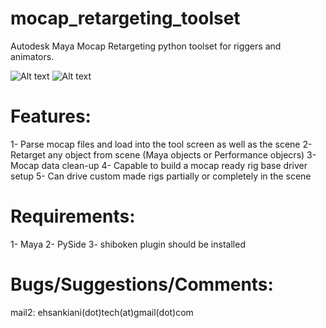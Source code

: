 # mocap_retargeting_toolset
Autodesk Maya Mocap Retargeting python toolset for riggers and animators.

![Alt text](http://s29.postimg.org/4t325j607/Screen_Shot_2015_08_13_at_4_41_19_PM.png "Screenshot_00") ![Alt text](http://s21.postimg.org/c3dkooatz/Screen_Shot_2015_08_13_at_4_42_11_PM.png "Screenshot_01")

# Features:
  1- Parse mocap files and load into the tool screen as well as the scene
  2- Retarget any object from scene (Maya objects or Performance objecrs)
  3- Mocap data clean-up
  4- Capable to build a mocap ready rig base driver setup
  5- Can drive custom made rigs partially or completely in the scene

# Requirements:
  1- Maya
  2- PySide
  3- shiboken plugin should be installed
  
  
# Bugs/Suggestions/Comments:
mail2: ehsankiani(dot)tech(at)gmail(dot)com
